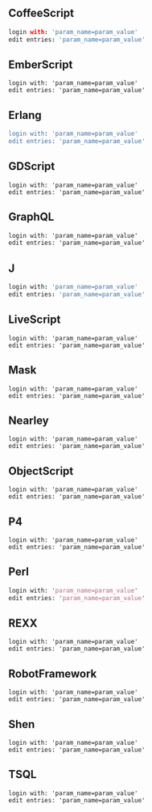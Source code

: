 
## CoffeeScript
```CoffeeScript
login with: 'param_name=param_value'
edit entries: 'param_name=param_value'

```
## EmberScript
```EmberScript
login with: 'param_name=param_value'
edit entries: 'param_name=param_value'

```
## Erlang
```Erlang
login with: 'param_name=param_value'
edit entries: 'param_name=param_value'

```
## GDScript
```GDScript
login with: 'param_name=param_value'
edit entries: 'param_name=param_value'

```
## GraphQL
```GraphQL
login with: 'param_name=param_value'
edit entries: 'param_name=param_value'

```
## J
```J
login with: 'param_name=param_value'
edit entries: 'param_name=param_value'

```
## LiveScript
```LiveScript
login with: 'param_name=param_value'
edit entries: 'param_name=param_value'

```
## Mask
```Mask
login with: 'param_name=param_value'
edit entries: 'param_name=param_value'

```
## Nearley
```Nearley
login with: 'param_name=param_value'
edit entries: 'param_name=param_value'

```
## ObjectScript
```ObjectScript
login with: 'param_name=param_value'
edit entries: 'param_name=param_value'

```
## P4
```P4
login with: 'param_name=param_value'
edit entries: 'param_name=param_value'

```
## Perl
```Perl
login with: 'param_name=param_value'
edit entries: 'param_name=param_value'

```
## REXX
```REXX
login with: 'param_name=param_value'
edit entries: 'param_name=param_value'

```
## RobotFramework
```RobotFramework
login with: 'param_name=param_value'
edit entries: 'param_name=param_value'

```
## Shen
```Shen
login with: 'param_name=param_value'
edit entries: 'param_name=param_value'

```
## TSQL
```TSQL
login with: 'param_name=param_value'
edit entries: 'param_name=param_value'

```